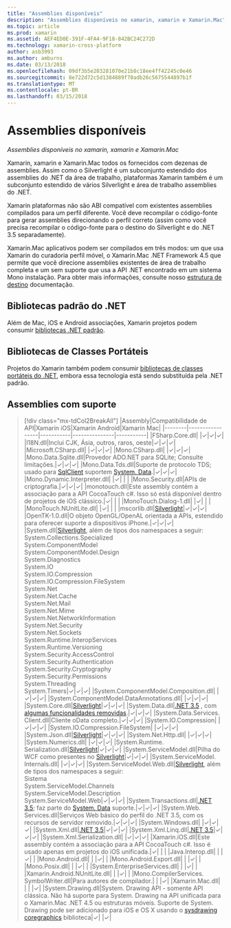 ```yaml
---
title: "Assemblies disponíveis"
description: "Assemblies disponíveis no xamarin, xamarin e Xamarin.Mac"
ms.topic: article
ms.prod: xamarin
ms.assetid: AEF4ED0E-391F-4FA4-9F18-842BC24C272D
ms.technology: xamarin-cross-platform
author: asb3993
ms.author: amburns
ms.date: 03/13/2018
ms.openlocfilehash: 09df3b5e203281070e21b8c18ee4ff42245c0e46
ms.sourcegitcommit: 8e722d72c5d1384889f70adb26c5675544897b1f
ms.translationtype: MT
ms.contentlocale: pt-BR
ms.lasthandoff: 03/15/2018
---
```

# <a name="available-assemblies"></a>Assemblies disponíveis

_Assemblies disponíveis no xamarin, xamarin e Xamarin.Mac_

Xamarin, xamarin e Xamarin.Mac todos os fornecidos com dezenas de assemblies. Assim como o Silverlight é um subconjunto estendido dos assemblies do .NET da área de trabalho, plataformas Xamarin também é um subconjunto estendido de vários Silverlight e área de trabalho assemblies do .NET.

Xamarin plataformas não são ABI compatível com existentes assemblies compilados para um perfil diferente. Você deve recompilar o código-fonte para gerar assemblies direcionando o perfil correto (assim como você precisa recompilar o código-fonte para o destino do Silverlight e do .NET 3.5 separadamente).

Xamarin.Mac aplicativos podem ser compilados em três modos: um que usa Xamarin do curadoria perfil móvel, o Xamarin.Mac .NET Framework 4.5 que permite que você direcione assemblies existentes de área de trabalho completa e um sem suporte que usa a API .NET encontrado em um sistema Mono instalação. Para obter mais informações, consulte nosso [estrutura de destino](~/mac/platform/target-framework.md) documentação.


## <a name="net-standard-libraries"></a>Bibliotecas padrão do .NET

Além de Mac, iOS e Android associações, Xamarin projetos podem consumir [bibliotecas .NET padrão](~/cross-platform/app-fundamentals/net-standard.md).

## <a name="portable-class-libraries"></a>Bibliotecas de Classes Portáteis
 
Projetos do Xamarin também podem consumir [bibliotecas de classes portáteis do .NET](~/cross-platform/app-fundamentals/pcl.md), embora essa tecnologia está sendo substituída pela .NET padrão.

## <a name="supported-assemblies"></a>Assemblies com suporte

> [!div class="mx-tdCol2BreakAll"]
> |Assembly|Compatibilidade de API|Xamarin iOS|Xamarin Android|Xamarin Mac|
> |--------|-----------------|-----------|---------------|-----------|
> |FSharp.Core.dll| |✓|✓|✓|
> |l18N.dll|Inclui CJK, Ásia, outros, raros, oeste|✓|✓|✓|
> |Microsoft.CSharp.dll| |✓|✓|✓|
> |Mono.CSharp.dll| |✓|✓|✓|
> |Mono.Data.Sqlite.dll|Provedor ADO.NET para SQLite; Consulte limitações.|✓|✓|✓|
> |Mono.Data.Tds.dll|Suporte de protocolo TDS; usado para [SqlClient](https://developer.xamarin.com/api/namespace/System.Data.SqlClient/) suportem [System. Data](https://developer.xamarin.com/api/namespace/System.Data/).|✓|✓|✓|
> |Mono.Dynamic.&#8203;Interpreter.dll| |✓| | |
> |Mono.Security.dll|APIs de criptografia.|✓|✓|✓|
> |monotouch.dll|Este assembly contém a associação para a API CocoaTouch c#. Isso só está disponível dentro de projetos de iOS clássico.|✓| | |
> |MonoTouch.&#8203;Dialog-1.dll| |✓| | |
> |MonoTouch.&#8203;NUnitLite.dll| |✓| | |
> |mscorlib.dll|[Silverlight](https://msdn.microsoft.com/en-us/library/cc838194(VS.95).aspx)|✓|✓|✓|
> |OpenTK-1.0.dll|O objeto OpenGL/OpenAL orientada a APIs, estendido para oferecer suporte a dispositivos iPhone.|✓|✓|✓|
> |System.dll|[Silverlight](https://msdn.microsoft.com/en-us/library/cc838194(VS.95).aspx), além de tipos dos namespaces a seguir:<br />System.Collections.Specialized<br />System.&#8203;ComponentModel<br />System.ComponentModel.Design<br />System.Diagnostics<br />System.IO<br />System.IO.Compression<br />System.IO.Compression.FileSystem<br />System.Net<br />System.Net.Cache<br />System.Net.Mail<br />System.Net.Mime<br />System.Net.&#8203;NetworkInformation<br />System.Net.Security<br />System.Net.Sockets<br />System.Runtime.&#8203;InteropServices<br />System.Runtime.Versioning<br />System.Security.&#8203;AccessControl<br />System.Security.Authentication<br />System.Security.&#8203;Cryptography<br />System.Security.Permissions<br />System.Threading<br />System.Timers|✓|✓|✓|
> |System.&#8203;ComponentModel.&#8203;Composition.dll| |✓|✓|✓|
> |System.&#8203;ComponentModel.&#8203;DataAnnotations.dll| |✓|✓|✓|
> |System.Core.dll|[Silverlight](https://msdn.microsoft.com/en-us/library/cc838194(VS.95).aspx)|✓|✓|✓|
> |System.Data.dll|[.NET 3.5](http://msdn.microsoft.com/en-us/library/ms229335.aspx) , com [algumas funcionalidades removidas](~/ios/data-cloud/system.data.md).|✓|✓|✓|
> |System.Data.&#8203;Services.&#8203;Client.dll|Cliente oData completo.|✓|✓|✓|
> |System.IO.&#8203;Compression| |✓|✓|✓|
> |System.IO.&#8203;Compression.&#8203;FileSystem| |✓|✓|✓|
> |System.Json.dll|[Silverlight](http://msdn.microsoft.com/en-us/library/cc838194(VS.95).aspx)|✓|✓|✓|
> |System.Net.&#8203;Http.dll| |✓|✓|✓|
> |System.&#8203;Numerics.dll| |✓|✓|✓|
> |System.Runtime.&#8203;Serialization.dll|[Silverlight](http://msdn.microsoft.com/en-us/library/cc838194(VS.95).aspx)|✓|✓|✓|
> |System.&#8203;ServiceModel.dll|Pilha do WCF como presentes no [Silverlight](http://msdn.microsoft.com/en-us/library/cc838194(VS.95).aspx)|✓|✓|✓|
> |System.&#8203;ServiceModel.&#8203;Internals.dll| |✓|✓|✓|
> |System.&#8203;ServiceModel.&#8203;Web.dll|[Silverlight](http://msdn.microsoft.com/en-us/library/cc838194(VS.95).aspx), além de tipos dos namespaces a seguir: <br />Sistema<br />System.ServiceModel.Channels<br />System.ServiceModel.Description<br />System.ServiceModel.Web|✓|✓|✓|
> |System.&#8203;Transactions.dll|[.NET 3.5](http://msdn.microsoft.com/en-us/library/ms229335.aspx); faz parte do [System. Data](~/ios/data-cloud/system.data.md) suporte.|✓|✓|✓|
> |System.Web.&#8203;Services.dll|Serviços Web básico do perfil do .NET 3.5, com os recursos de servidor removido.|✓|✓|✓|
> |System.&#8203;Windows.dll| |✓|✓|✓|
> |System.&#8203;Xml.dll|[.NET 3.5](http://msdn.microsoft.com/en-us/library/ms229335.aspx)|✓|✓|✓|
> |System.Xml.&#8203;Linq.dll|[.NET 3.5](http://msdn.microsoft.com/en-us/library/ms229335.aspx)|✓|✓|✓|
> |System.Xml.Serialization.dll| |✓|✓|✓|
> |Xamarin.iOS.dll|Este assembly contém a associação para a API CocoaTouch c#. Isso é usado apenas em projetos do iOS unificada.|✓| | |
> |Java.Interop.dll| | |✓| |
> |Mono.Android.dll| | |✓| |
> |Mono.Android.&#8203;Export.dll| | |✓| |
> |Mono.Posix.dll| | |✓| |
> |System.&#8203;EnterpriseServices.dll| | |✓| |
> |Xamarin.Android.&#8203;NUnitLite.dll| | |✓| |
> |Mono.CompilerServices.&#8203;SymbolWriter.dll|Para autores de compilador.| | |✓|
> |Xamarin.Mac.dll| | | |✓|
> |System.&#8203;Drawing.dll|System. Drawing API - somente API clássica. Não há suporte para System. Drawing na API unificada para o Xamarin.Mac .NET 4.5 ou estruturas móveis. Suporte de System. Drawing pode ser adicionado para iOS e OS X usando o [sysdrawing coregraphics](https://github.com/mono/sysdrawing-coregraphics) biblioteca|✓| |✓|
